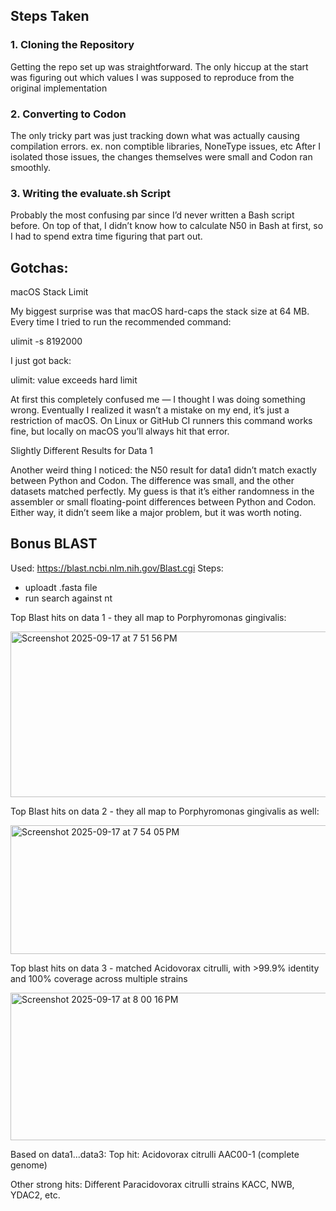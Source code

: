 
## Steps Taken
### 1. Cloning the Repository

Getting the repo set up was straightforward. The only hiccup at the start was figuring out which values I was supposed to reproduce from the original implementation

### 2. Converting to Codon

The only tricky part was just tracking down what was actually causing compilation errors. 
ex. non comptible libraries, NoneType issues, etc 
After I isolated those issues, the changes themselves were small and Codon ran smoothly.

### 3. Writing the evaluate.sh Script

Probably the most confusing par since I’d never written a Bash script before. 
On top of that, I didn’t know how to calculate N50 in Bash at first, so I had to spend extra time figuring that part out.


## Gotchas: 

macOS Stack Limit

My biggest surprise was that macOS hard-caps the stack size at 64 MB. Every time I tried to run the recommended command:

ulimit -s 8192000


I just got back:

ulimit: value exceeds hard limit


At first this completely confused me — I thought I was doing something wrong. Eventually I realized it wasn’t a mistake on my end, it’s just a restriction of macOS. On Linux or GitHub CI runners this command works fine, but locally on macOS you’ll always hit that error.

Slightly Different Results for Data 1

Another weird thing I noticed: the N50 result for data1 didn’t match exactly between Python and Codon. The difference was small, and the other datasets matched perfectly. My guess is that it’s either randomness in the assembler or small floating-point differences between Python and Codon. Either way, it didn’t seem like a major problem, but it was worth noting.


## Bonus BLAST 

Used: https://blast.ncbi.nlm.nih.gov/Blast.cgi
Steps: 
- uploadt .fasta file
- run search against nt

Top Blast hits on data 1 - they all map to Porphyromonas gingivalis: 

<img width="1206" height="265" alt="Screenshot 2025-09-17 at 7 51 56 PM" src="https://github.com/user-attachments/assets/9ec01d86-22ae-4c97-a2ca-fb730858f884" />

Top Blast hits on data 2 - they all map to Porphyromonas gingivalis as well: 

<img width="1209" height="206" alt="Screenshot 2025-09-17 at 7 54 05 PM" src="https://github.com/user-attachments/assets/8ac6ef34-0ace-4b86-be48-d6249201a4f6" />

Top blast hits on data 3 - matched Acidovorax citrulli, with >99.9% identity and 100% coverage across multiple strains

<img width="1203" height="236" alt="Screenshot 2025-09-17 at 8 00 16 PM" src="https://github.com/user-attachments/assets/b03561b6-b4c2-40c6-893c-a337ffe4e87c" />

Based on data1...data3: 
Top hit: Acidovorax citrulli AAC00-1 (complete genome)

Other strong hits: Different Paracidovorax citrulli strains KACC, NWB, YDAC2, etc.

